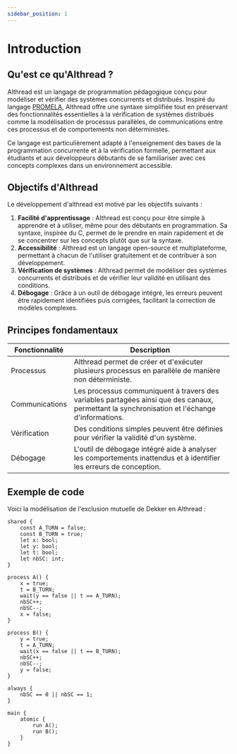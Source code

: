 ```yaml
---
sidebar_position: 1
---
```


# Introduction

## Qu'est ce qu'Althread ?

Althread est un langage de programmation pédagogique conçu pour modéliser et vérifier des systèmes concurrents et distribués. Inspiré du langage [PROMELA](https://fr.wikipedia.org/wiki/PROMELA), Althread offre une syntaxe simplifiée tout en préservant des fonctionnalités essentielles à la vérification de systèmes distribués comme la modélisation de processus parallèles, de communications entre ces processus et de comportements non déterministes.

Ce langage est particulièrement adapté à l'enseignement des bases de la programmation concurrente et à la vérification formelle, permettant aux étudiants et aux développeurs débutants de se familiariser avec ces concepts complexes dans un environnement accessible.

## Objectifs d'Althread

Le développement d'althread est motivé par les objectifs suivants :
1. **Facilité d'apprentissage** : Althread est conçu pour être simple à apprendre et à utiliser, même pour des débutants en programmation. Sa syntaxe, inspirée du C, permet de le prendre en main rapidement et de se concentrer sur les concepts plutôt que sur la syntaxe.
2. **Accessibilité** : Althread est un langage open-source et multiplateforme, permettant à chacun de l'utiliser gratuitement et de contribuer à son développement. 
3. **Vérification de systèmes** : Althread permet de modéliser des systèmes concurrents et distribués et de vérifier leur validité en utilisant des conditions.
4. **Débogage** : Grâce à un outil de débogage intégré, les erreurs peuvent être rapidement identifiées puis corrigées, facilitant la correction de modèles complexes.

## Principes fondamentaux

| Fonctionnalité | Description                                                                                                                                   |
| -------------- | --------------------------------------------------------------------------------------------------------------------------------------------- |
| Processus      | Althread permet de créer et d'exécuter plusieurs processus en parallèle de manière non déterministe.                                          |
| Communications | Les processus communiquent à travers des variables partagées ainsi que des canaux, permettant la synchronisation et l'échange d'informations. |
| Vérification   | Des conditions simples peuvent être définies pour vérifier la validité d'un système.                                                          |
| Débogage       | L'outil de débogage intégré aide à analyser les comportements inattendus et à identifier les erreurs de conception.                           |

## Exemple de code

Voici la modélisation de l'exclusion mutuelle de Dekker en Althread :

```
shared {
    const A_TURN = false;
    const B_TURN = true;
    let x: bool;
    let y: bool;
    let t: bool;
    let nbSC: int;
}

process A() {
    x = true;
    t = B_TURN;
    wait(y == false || t == A_TURN);
    nbSC++;
    nbSC--;
    x = false;
}

process B() {
    y = true;
    t = A_TURN;
    wait(x == false || t == B_TURN);
    nbSC++;
    nbSC--;
    y = false;
}

always {
    nbSC == 0 || nbSC == 1;
}

main {
    atomic {
        run A();
        run B();
    }
}
```